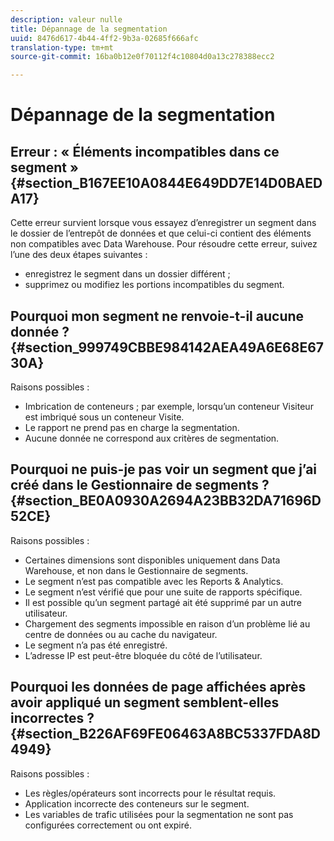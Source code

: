```yaml
---
description: valeur nulle
title: Dépannage de la segmentation
uuid: 8476d617-4b44-4ff2-9b3a-02685f666afc
translation-type: tm+mt
source-git-commit: 16ba0b12e0f70112f4c10804d0a13c278388ecc2

---
```



# Dépannage de la segmentation

## Erreur : « Éléments incompatibles dans ce segment » {#section_B167EE10A0844E649DD7E14D0BAEDA17}

Cette erreur survient lorsque vous essayez d’enregistrer un segment dans le dossier de l’entrepôt de données et que celui-ci contient des éléments non compatibles avec Data Warehouse. Pour résoudre cette erreur, suivez l’une des deux étapes suivantes :

* enregistrez le segment dans un dossier différent ;
* supprimez ou modifiez les portions incompatibles du segment.

## Pourquoi mon segment ne renvoie-t-il aucune donnée ?  {#section_999749CBBE984142AEA49A6E68E6730A}

Raisons possibles :

* Imbrication de conteneurs ; par exemple, lorsqu’un conteneur Visiteur est imbriqué sous un conteneur Visite.
* Le rapport ne prend pas en charge la segmentation.
* Aucune donnée ne correspond aux critères de segmentation.

## Pourquoi ne puis-je pas voir un segment que j’ai créé dans le Gestionnaire de segments ?  {#section_BE0A0930A2694A23BB32DA71696D52CE}

Raisons possibles :

* Certaines dimensions sont disponibles uniquement dans Data Warehouse, et non dans le Gestionnaire de segments.
* Le segment n’est pas compatible avec les Reports &amp; Analytics.
* Le segment n’est vérifié que pour une suite de rapports spécifique.
* Il est possible qu’un segment partagé ait été supprimé par un autre utilisateur.
* Chargement des segments impossible en raison d’un problème lié au centre de données ou au cache du navigateur.
* Le segment n’a pas été enregistré.
* L’adresse IP est peut-être bloquée du côté de l’utilisateur.

## Pourquoi les données de page affichées après avoir appliqué un segment semblent-elles incorrectes ?  {#section_B226AF69FE06463A8BC5337FDA8D4949}

Raisons possibles :

* Les règles/opérateurs sont incorrects pour le résultat requis.
* Application incorrecte des conteneurs sur le segment.
* Les variables de trafic utilisées pour la segmentation ne sont pas configurées correctement ou ont expiré.


